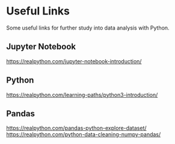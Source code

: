 # Useful Links
Some useful links for further study into data analysis with Python.

## Jupyter Notebook
https://realpython.com/jupyter-notebook-introduction/

## Python
https://realpython.com/learning-paths/python3-introduction/

## Pandas
https://realpython.com/pandas-python-explore-dataset/
https://realpython.com/python-data-cleaning-numpy-pandas/